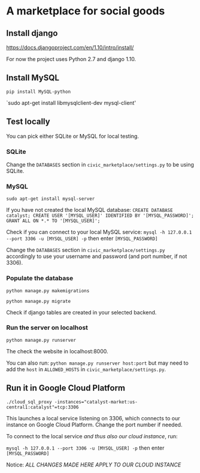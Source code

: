 # A marketplace for social goods

## Install django

https://docs.djangoproject.com/en/1.10/intro/install/

For now the project uses Python 2.7 and django 1.10.

## Install MySQL

`pip install MySQL-python`

`sudo apt-get install libmysqlclient-dev mysql-client'

## Test locally

You can pick either SQLite or MySQL for local testing.

### SQLite

Change the `DATABASES` section in `civic_marketplace/settings.py` to be using SQLite.

### MySQL

`sudo apt-get install mysql-server`

If you have not created the local MySQL database:
`
CREATE DATABASE catalyst;
CREATE USER '[MYSQL_USER]' IDENTIFIED BY '[MYSQL_PASSWORD]';
GRANT ALL ON *.* TO '[MYSQL_USER]';
`

Check if you can connect to your local MySQL service:
`mysql -h 127.0.0.1 --port 3306 -u [MYSQL_USER] -p` then enter `[MYSQL_PASSWORD]`

Change the `DATABASES` section in `civic_marketplace/settings.py` accordingly to use your username and password (and port number, if not 3306).

### Populate the database

`python manage.py makemigrations`

`python manage.py migrate`

Check if django tables are created in your selected backend.

### Run the server on localhost

`python manage.py runserver`

The check the website in localhost:8000. 

You can also run:
`python manage.py runserver host:port`
but may need to add the `host` in `ALLOWED_HOSTS` in `civic_marketplace/settings.py`.

## Run it in Google Cloud Platform

`./cloud_sql_proxy -instances="catalyst-market:us-central1:catalyst"=tcp:3306`

This launches a local service listening on 3306, which connects to our instance on Google Cloud Platform.
Change the port number if needed.

To connect to the local service *and thus also our cloud instance*, run:

`mysql -h 127.0.0.1 --port 3306 -u [MYSQL_USER] -p` then enter `[MYSQL_PASSWORD]`

Notice: *ALL CHANGES MADE HERE APPLY TO OUR CLOUD INSTANCE*

